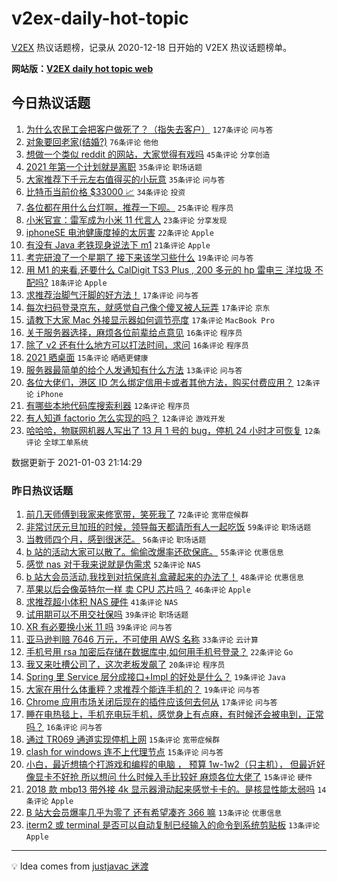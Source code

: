 # v2ex-daily-hot-topic

[V2EX](https://www.v2ex.com/) 热议话题榜，记录从 2020-12-18 日开始的 V2EX 热议话题榜单。

**网站版：[V2EX daily hot topic web](https://realleonardo.github.io/v2ex-daily-hot-topic-web/)**

## 今日热议话题

<!-- TODAY BEGIN -->

1. [为什么农民工会把客户做死了？（指失去客户）](https://www.v2ex.com/t/741218) `127条评论` `问与答`
1. [对象要回老家(结婚?)](https://www.v2ex.com/t/741194) `76条评论` `他他`
1. [想做一个类似 reddit 的网站，大家觉得有戏吗](https://www.v2ex.com/t/741208) `45条评论` `分享创造`
1. [2021 年第一个计划就是离职](https://www.v2ex.com/t/741147) `35条评论` `职场话题`
1. [大家推荐下千元左右值得买的小玩意](https://www.v2ex.com/t/741221) `35条评论` `问与答`
1. [比特币当前价格 $33000 📈](https://www.v2ex.com/t/741190) `34条评论` `投资`
1. [各位都在用什么台灯啊，推荐一下呗。](https://www.v2ex.com/t/741253) `25条评论` `程序员`
1. [小米官宣：雷军成为小米 11 代言人](https://www.v2ex.com/t/741252) `23条评论` `分享发现`
1. [iphoneSE 电池健康度掉的太厉害](https://www.v2ex.com/t/741251) `22条评论` `Apple`
1. [有没有 Java 老铁现身说法下 m1](https://www.v2ex.com/t/741149) `21条评论` `Apple`
1. [考完研浪了一个星期了 接下来该学习些什么](https://www.v2ex.com/t/741152) `19条评论` `问与答`
1. [用 M1 的来看,还要什么 CalDigit TS3 Plus , 200 多元的 hp 雷电三 洋垃圾 不配吗?](https://www.v2ex.com/t/741207) `18条评论` `Apple`
1. [求推荐治脚气汗脚的好方法！](https://www.v2ex.com/t/741263) `17条评论` `问与答`
1. [每次扫码登录京东，就感觉自己像个傻叉被人玩弄](https://www.v2ex.com/t/741220) `17条评论` `京东`
1. [请教下大家 Mac 外接显示器如何调节亮度](https://www.v2ex.com/t/741155) `17条评论` `MacBook Pro`
1. [关于服务器选择，麻烦各位前辈给点意见](https://www.v2ex.com/t/741178) `16条评论` `程序员`
1. [除了 v2 还有什么地方可以打法时间，求问](https://www.v2ex.com/t/741168) `16条评论` `程序员`
1. [2021 晒桌面](https://www.v2ex.com/t/741275) `15条评论` `晒晒更健康`
1. [服务器最简单的给个人发通知有什么方法](https://www.v2ex.com/t/741156) `13条评论` `问与答`
1. [各位大佬们，港区 ID 怎么绑定信用卡或者其他方法，购买付费应用？](https://www.v2ex.com/t/741248) `12条评论` `iPhone`
1. [有哪些本地代码库搜索利器](https://www.v2ex.com/t/741243) `12条评论` `程序员`
1. [有人知道 factorio 怎么实现的吗？](https://www.v2ex.com/t/741181) `12条评论` `游戏开发`
1. [哈哈哈，物联网机器人写出了 13 月 1 号的 bug，停机 24 小时才可恢复](https://www.v2ex.com/t/741161) `12条评论` `全球工单系统`

数据更新于 2021-01-03 21:14:29

<!-- TODAY END -->

### 昨日热议话题

<!-- YESTERDAY BEGIN -->

1. [前几天师傅到我家来修宽带，笑死我了](https://www.v2ex.com/t/741000) `72条评论` `宽带症候群`
1. [非常讨厌元旦加班的时候，领导每天都请所有人一起吃饭](https://www.v2ex.com/t/741033) `59条评论` `职场话题`
1. [当教师四个月，感到很迷茫。](https://www.v2ex.com/t/741106) `56条评论` `职场话题`
1. [b 站的活动大家可以散了。偷偷改爆率还砍保底。](https://www.v2ex.com/t/741023) `55条评论` `优惠信息`
1. [感觉 nas 对于我来说就是伪需求](https://www.v2ex.com/t/741009) `52条评论` `NAS`
1. [b 站大会员活动,我找到对抗保底礼盒藏起来的办法了！](https://www.v2ex.com/t/741069) `48条评论` `优惠信息`
1. [苹果以后会像英特尔一样 卖 CPU 芯片吗？](https://www.v2ex.com/t/741002) `46条评论` `Apple`
1. [求推荐超小体积 NAS 硬件](https://www.v2ex.com/t/741092) `41条评论` `NAS`
1. [试用期可以不用交社保吗](https://www.v2ex.com/t/740990) `39条评论` `职场话题`
1. [XR 有必要换小米 11 吗](https://www.v2ex.com/t/741008) `39条评论` `问与答`
1. [亚马逊判赔 7646 万元，不可使用 AWS 名称](https://www.v2ex.com/t/741108) `33条评论` `云计算`
1. [手机号用 rsa 加密后存储在数据库中,如何用手机号登录？](https://www.v2ex.com/t/741099) `22条评论` `Go`
1. [我又来吐槽公司了，这次老板发飙了](https://www.v2ex.com/t/741105) `20条评论` `程序员`
1. [Spring 里 Service 层分成接口+Impl 的好处是什么？](https://www.v2ex.com/t/741075) `19条评论` `Java`
1. [大家在用什么体重秤？求推荐个能连手机的？](https://www.v2ex.com/t/740993) `19条评论` `问与答`
1. [Chrome 应用市场关闭后现在的插件应该何去何从](https://www.v2ex.com/t/741025) `17条评论` `问与答`
1. [睡在电热毯上，手机充电玩手机，感觉身上有点麻，有时候还会被电到，正常吗？](https://www.v2ex.com/t/741113) `16条评论` `问与答`
1. [通过 TR069 通道实现停机上网](https://www.v2ex.com/t/741088) `15条评论` `宽带症候群`
1. [clash for windows 连不上代理节点](https://www.v2ex.com/t/741021) `15条评论` `问与答`
1. [小白，最近想搞个打游戏和编程的电脑 ， 预算 1w-1w2（只主机）， 但最近好像显卡不好抢 所以想问 什么时候入手比较好 麻烦各位大佬了](https://www.v2ex.com/t/740991) `15条评论` `硬件`
1. [2018 款 mbp13 带外接 4k 显示器滑动起来感觉卡卡的。是核显性能太弱吗](https://www.v2ex.com/t/741028) `14条评论` `Apple`
1. [B 站大会员爆率几乎为零了 还有希望凑齐 366 嘛](https://www.v2ex.com/t/741044) `13条评论` `优惠信息`
1. [iterm2 或 terminal 是否可以自动复制已经输入的命令到系统剪贴板](https://www.v2ex.com/t/741015) `13条评论` `Apple`

<!-- YESTERDAY END -->

---

💡 Idea comes from [justjavac 迷渡](https://github.com/justjavac/)
